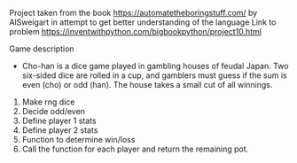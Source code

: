 Project taken from the book https://automatetheboringstuff.com/ by AlSweigart in attempt to get better understanding of the language
Link to problem https://inventwithpython.com/bigbookpython/project10.html


Game description 
-   Cho-han is a dice game played in gambling houses of feudal Japan. Two six-sided dice are rolled in a cup, and gamblers must guess if the sum is even (cho) or odd (han). The house takes a small cut of all winnings.

1.  Make rng dice
2.  Decide odd/even
3.  Define player 1 stats
4.  Define player 2 stats
5.  Function to determine win/loss
6.  Call the function for each player and return the remaining pot.
